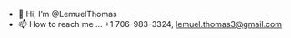 - 👋 Hi, I’m @LemuelThomas
- 📫 How to reach me ... +1 706-983-3324, lemuel.thomas3@gmail.com

<!---
LemuelThomas/LemuelThomas is a ✨ special ✨ repository because its `README.md` (this file) appears on your GitHub profile.
You can click the Preview link to take a look at your changes.
--->
